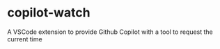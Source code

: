 # copilot-watch
A VSCode extension to provide Github Copilot with a tool to request the current time
